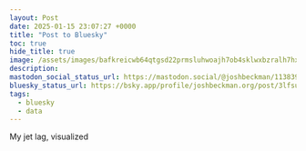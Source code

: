```yaml
---
layout: Post
date: 2025-01-15 23:07:27 +0000
title: "Post to Bluesky"
toc: true
hide_title: true
image: /assets/images/bafkreicwb64qtgsd22prmsluhwoajh7ob4sklwxbzralh7hxdjsbdd47ry@jpeg.jpeg
description: 
mastodon_social_status_url: https://mastodon.social/@joshbeckman/113839229800677969
bluesky_status_url: https://bsky.app/profile/joshbeckman.org/post/3lfsuyw6hyc24
tags:
  - bluesky
  - data
---
```


My jet lag, visualized
